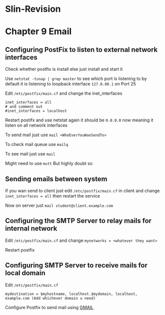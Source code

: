 # Slin-Revision
# Chapter 9 Email

## Configuring PostFix to listen to external network interfaces
Check whether postfix is install else just install and start it

Use `netstat -tunap | grep master` to see which port is listening to by default it is listening to loopback interface `127.0.00.1` on Port 25

Edit `/etc/postfix/main.cf` and change the inet_interfaces
```
inet_interfaces = all  
# and comment out 
#inet_interfaces = localhost
```
Restart postifx and use netstat again it should be `0.0.0.0` now meaning it listen on all network interfaces

To send mail just use `mail <WhoEverYouWanSendTo>`

To check mail queue use `mailq`

To see mail just use `mail`

Might need to use `mutt` But highly doubt so

## Sending emails between system

If you wan send to client just edit `/etc/postfix/main.cf` in client and change `inet_interfaces = all` then restart the service

Now on server just `mail student@client.example.com`

## Configuring the SMTP Server to relay mails for internal network
Edit `/etc/postfix/main.cf` and change `mynetworks = <whatever they want>`

Restart postfix

## Configuring SMTP Server to receive mails for local domain
Edit `/etc/postfix/main.cf`

```
mydestination = $myhostname, localhost.$mydomain, localhost, example.com (Add whichever domain u need)
```

Configure Postfix to send mail using [GMAIL](https://www.linode.com/docs/email/postfix/configure-postfix-to-send-mail-using-gmail-and-google-apps-on-debian-or-ubuntu/)
